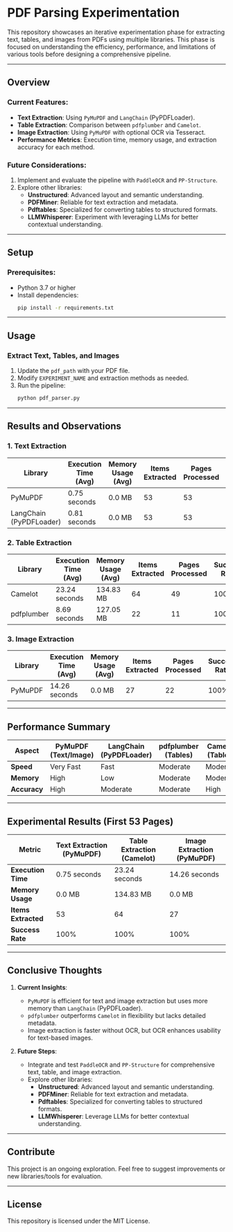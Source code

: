# PDF Parsing Experimentation

This repository showcases an iterative experimentation phase for extracting text, tables, and images from PDFs using multiple libraries. This phase is focused on understanding the efficiency, performance, and limitations of various tools before designing a comprehensive pipeline.

---

## Overview

### Current Features:
- **Text Extraction**: Using `PyMuPDF` and `LangChain` (PyPDFLoader).
- **Table Extraction**: Comparison between `pdfplumber` and `Camelot`.
- **Image Extraction**: Using `PyMuPDF` with optional OCR via Tesseract.
- **Performance Metrics**: Execution time, memory usage, and extraction accuracy for each method.

### Future Considerations:
1. Implement and evaluate the pipeline with `PaddleOCR` and `PP-Structure`.
2. Explore other libraries:
   - **Unstructured**: Advanced layout and semantic understanding.
   - **PDFMiner**: Reliable for text extraction and metadata.
   - **Pdftables**: Specialized for converting tables to structured formats.
   - **LLMWhisperer**: Experiment with leveraging LLMs for better contextual understanding.

---

## Setup

### Prerequisites:
- Python 3.7 or higher
- Install dependencies:
  ```bash
  pip install -r requirements.txt
  ```

---

## Usage

### Extract Text, Tables, and Images

1. Update the `pdf_path` with your PDF file.
2. Modify `EXPERIMENT_NAME` and extraction methods as needed.
3. Run the pipeline:
   ```bash
   python pdf_parser.py
   ```

---

## Results and Observations

### **1. Text Extraction**
| Library                 | Execution Time (Avg) | Memory Usage (Avg) | Items Extracted | Pages Processed | Success Rate |
| ----------------------- | -------------------- | ------------------ | --------------- | --------------- | ------------ |
| PyMuPDF                 | 0.75 seconds         | 0.0 MB             | 53              | 53              | 100%         |
| LangChain (PyPDFLoader) | 0.81 seconds         | 0.0 MB             | 53              | 53              | 100%         |

### **2. Table Extraction**
| Library    | Execution Time (Avg) | Memory Usage (Avg) | Items Extracted | Pages Processed | Success Rate |
| ---------- | -------------------- | ------------------ | --------------- | --------------- | ------------ |
| Camelot    | 23.24 seconds        | 134.83 MB          | 64              | 49              | 100%         |
| pdfplumber | 8.69 seconds         | 127.05 MB          | 22              | 11              | 100%         |

### **3. Image Extraction**
| Library | Execution Time (Avg) | Memory Usage (Avg) | Items Extracted | Pages Processed | Success Rate |
| ------- | -------------------- | ------------------ | --------------- | --------------- | ------------ |
| PyMuPDF | 14.26 seconds        | 0.0 MB             | 27              | 22              | 100%         |

---

## Performance Summary

| Aspect       | PyMuPDF (Text/Image) | LangChain (PyPDFLoader) | pdfplumber (Tables) | Camelot (Tables) |
| ------------ | -------------------- | ----------------------- | ------------------- | ---------------- |
| **Speed**    | Very Fast            | Fast                    | Moderate            | Moderate         |
| **Memory**   | High                 | Low                     | Moderate            | Moderate         |
| **Accuracy** | High                 | Moderate                | Moderate            | High             |

---

## Experimental Results (First 53 Pages)

| Metric              | Text Extraction (PyMuPDF) | Table Extraction (Camelot) | Image Extraction (PyMuPDF) |
| ------------------- | ------------------------- | -------------------------- | -------------------------- |
| **Execution Time**  | 0.75 seconds              | 23.24 seconds              | 14.26 seconds              |
| **Memory Usage**    | 0.0 MB                    | 134.83 MB                  | 0.0 MB                     |
| **Items Extracted** | 53                        | 64                         | 27                         |
| **Success Rate**    | 100%                      | 100%                       | 100%                       |

---

## Conclusive Thoughts
1. **Current Insights**:
   - `PyMuPDF` is efficient for text and image extraction but uses more memory than `LangChain` (PyPDFLoader).
   - `pdfplumber` outperforms `Camelot` in flexibility but lacks detailed metadata.
   - Image extraction is faster without OCR, but OCR enhances usability for text-based images.

2. **Future Steps**:
   - Integrate and test `PaddleOCR` and `PP-Structure` for comprehensive text, table, and image extraction.
   - Explore other libraries:
     - **Unstructured**: Advanced layout and semantic understanding.
     - **PDFMiner**: Reliable for text extraction and metadata.
     - **Pdftables**: Specialized for converting tables to structured formats.
     - **LLMWhisperer**: Leverage LLMs for better contextual understanding.

---

## Contribute

This project is an ongoing exploration. Feel free to suggest improvements or new libraries/tools for evaluation.

---

## License

This repository is licensed under the MIT License.